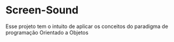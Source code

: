 # Screen-Sound
Esse projeto tem o intuito de aplicar os conceitos do paradigma de programação Orientado a Objetos
